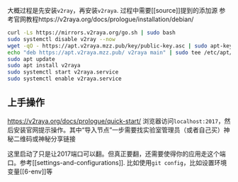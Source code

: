 大概过程是先安装`v2ray`，再安装`v2raya`. 过程中需要[[source]]提到的添加源
参考官网教程https://v2raya.org/docs/prologue/installation/debian/
```sh
curl -Ls https://mirrors.v2raya.org/go.sh | sudo bash
sudo systemctl disable v2ray --now
wget -qO - https://apt.v2raya.mzz.pub/key/public-key.asc | sudo apt-key add -
echo "deb https://apt.v2raya.mzz.pub/ v2raya main" | sudo tee /etc/apt/sources.list.d/v2raya.list
sudo apt update
sudo apt install v2raya
sudo systemctl start v2raya.service
sudo systemctl enable v2raya.service
```
## 上手操作
https://v2raya.org/docs/prologue/quick-start/
浏览器访问`localhost:2017`，然后安装官网提示操作。其中“导入节点”一步需要找实验室管理员（或者自己买）神秘二维码或神秘分享链接

这里启动了只是让2017端口可以翻。但真正要翻，还需要使得你的应用走这个端口。参考[[settings-and-configurations]]. 比如使用`git config`，比如设置环境变量[[6-env]]等